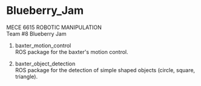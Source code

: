 # Blueberry_Jam
MECE 6615 ROBOTIC MANIPULATION <br/>
Team #8 Blueberry Jam

1. baxter_motion_control <br/>
ROS package for the baxter's motion control.

2. baxter_object_detection <br/>
ROS package for the detection of simple shaped objects (circle, square, triangle).
